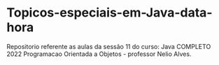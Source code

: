 # Topicos-especiais-em-Java-data-hora
Repositorio referente as aulas da sessão 11 do curso: Java COMPLETO 2022 Programacao Orientada a Objetos - professor Nelio Alves.
